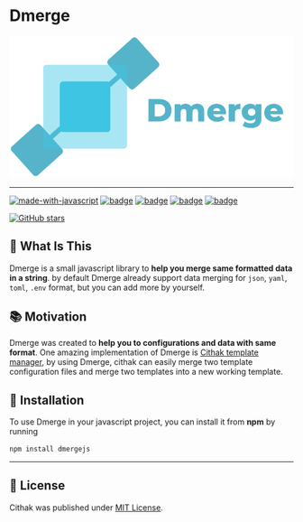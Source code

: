 # Dmerge

![hero](./logo.svg)

---

[![made-with-javascript](https://img.shields.io/badge/Made%20with-JavaScript-1f425f.svg)](https://www.javascript.com) [![badge](https://img.shields.io/github/license/KucingKode/Dmerge)](./LICENSE.md) [![badge](https://img.shields.io/github/last-commit/KucingKode/Dmerge)](https://github.com/KucingKode/Dmerge) [![badge](https://img.shields.io/github/package-json/v/KucingKode/Dmerge)](https://www.npmjs.com/package/dmergejs) [![badge](https://img.shields.io/npm/dw/dmergejs)](https://www.npmjs.com/package/dmergejs)

[![GitHub stars](https://img.shields.io/github/stars/KucingKode/Dmerge.svg?style=social&label=Star&maxAge=2592000)](https://GitHub.com/KucingKode/Dmerge/stargazers/)

## 🤔 What Is This

Dmerge is a small javascript library to **help you merge same formatted data in a string**. by default Dmerge already support data merging for `json`, `yaml`, `toml`, `.env` format, but you can add more by yourself.

## 📚 Motivation

Dmerge was created to **help you to configurations and data with same format**. One amazing implementation of Dmerge is [Cithak template manager](https://KucingKode.github.io/Cithak), by using Dmerge, cithak can easily merge two template configuration files and merge two templates into a new working template.

## 📂 Installation

To use Dmerge in your javascript project, you can install it from **npm** by running

```bash
npm install dmergejs
```

---

## 📃 License

Cithak was published under [MIT License](./LICENSE.md).
